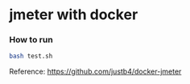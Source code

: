 # jmeter with docker

### How to run
```bash 
bash test.sh
```

Reference: https://github.com/justb4/docker-jmeter 
